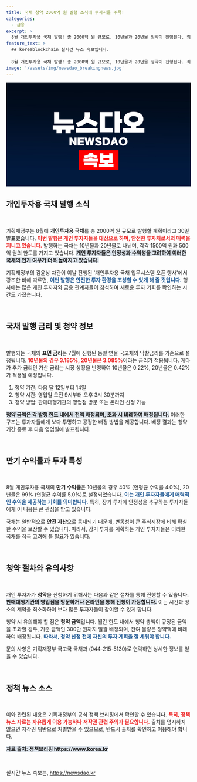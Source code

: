 ```yaml
---
title: 국채 청약 2000억 원 발행 소식에 투자자들 주목!
categories:
  - 금융
excerpt: >
  8월 개인투자용 국채 발행! 총 2000억 원 규모로, 10년물과 20년물 청약이 진행된다. 최대 연평균 수익률 5.0%를 잡아라! 청약 기간은 12일~14일, 기회를 놓치지 마세요!
feature_text: >
  ## koreablockchain 실시간 뉴스 속보입니다.

  8월 개인투자용 국채 발행! 총 2000억 원 규모로, 10년물과 20년물 청약이 진행된다. 최대 연평균 수익률 5.0%를 잡아라! 청약 기간은 12일~14일, 기회를 놓치지 마세요!
image: '/assets/img/newsdao_breakingnews.jpg'
---
```


<p><img src="/assets/img/newsdao_breakingnews.jpg" alt="koreablockchain 속보" /></p>

<h2 data-ke-size="size26">개인투자용 국채 발행 소식</h2>

<p data-ke-size="size16">&nbsp;</p>

<p>기획재정부는 8월에 <b>개인투자용 국채</b>를 총 2000억 원 규모로 발행할 계획이라고 30일 발표했습니다. <b><span style="color: #ee2323;">이번 발행은 개인 투자자들을 대상으로 하며, 안전한 투자처로서의 매력을 지니고 있습니다.</span></b> 발행하는 국채는 10년물과 20년물로 나뉘며, 각각 1500억 원과 500억 원의 한도를 가지고 있습니다. <b><span style="background-color: #21538527;">개인 투자자들은 안정성과 수익성을 고려하여 이러한 국채의 인기 여부가 더욱 높아지고 있습니다.</span></b></p>

<p>기획재정부의 김윤상 차관이 이날 진행된 '개인투자용 국채 업무시스템 오픈 행사'에서 강조한 바에 따르면, <b><span style="color: #1a5490;">이번 발행은 안전한 투자 환경을 조성할 수 있게 해 줄 것입니다.</span></b> 행사에는 많은 개인 투자자와 금융 관계자들이 참석하여 새로운 투자 기회를 확인하는 시간도 가졌습니다.</p>

<p data-ke-size="size16">&nbsp;</p>

<h2 data-ke-size="size26">국채 발행 금리 및 청약 정보</h2>

<p data-ke-size="size16">&nbsp;</p>

<p>발행되는 국채의 <b>표면 금리</b>는 7월에 진행된 동일 연물 국고채의 낙찰금리를 기준으로 설정됩니다. <b><span style="color: #ee2323;">10년물의 경우 3.185%, 20년물은 3.085%</span></b>이라는 금리가 적용됩니다. 게다가 추가 금리인 가산 금리는 시장 상황을 반영하여 10년물은 0.22%, 20년물은 0.42%가 적용될 예정입니다.</p>

<ol>
<li>청약 기간: 다음 달 12일부터 14일</li>
<li>청약 시간: 영업일 오전 9시부터 오후 3시 30분까지</li>
<li>청약 방법: 판매대행기관의 영업점 방문 또는 온라인 신청 가능</li>
</ol>

<p><b><span style="background-color: #21538527;">청약 금액은 각 발행 한도 내에서 전액 배정되며, 초과 시 비례하여 배정됩니다.</span></b> 이러한 구조는 투자자들에게 보다 투명하고 공정한 배정 방법을 제공합니다. 배정 결과는 청약 기간 종료 후 다음 영업일에 발표됩니다.</p>

<p data-ke-size="size16">&nbsp;</p>

<h2 data-ke-size="size26">만기 수익률과 투자 특성</h2>

<p data-ke-size="size16">&nbsp;</p>

<p>8월 개인투자용 국채의 <b>만기 수익률</b>은 10년물의 경우 40% (연평균 수익률 4.0%), 20년물은 99% (연평균 수익률 5.0%)로 설정되었습니다. <b><span style="color: #1a5490;">이는 개인 투자자들에게 매력적인 수익을 제공하는 기회를 의미합니다.</span></b> 특히, 장기 투자에 안정성을 추구하는 투자자들에게 이 내용은 큰 관심을 받고 있습니다.</p>

<p>국채는 일반적으로 <b>안전 자산</b>으로 등재되기 때문에, 변동성이 큰 주식시장에 비해 확실한 수익을 보장할 수 있습니다. 따라서, 장기 투자를 계획하는 개인 투자자들은 이러한 국채를 적극 고려해 볼 필요가 있습니다.</p>

<p data-ke-size="size16">&nbsp;</p>

<h2 data-ke-size="size26">청약 절차와 유의사항</h2>

<p data-ke-size="size16">&nbsp;</p>

<p>개인 투자자가 <b>청약</b>을 신청하기 위해서는 다음과 같은 절차를 통해 진행할 수 있습니다. <b><span style="background-color: #21538527;">판매대행기관의 영업점을 방문하거나 온라인을 통해 신청이 가능합니다.</span></b> 이는 시간과 장소의 제약을 최소화하여 보다 많은 투자자들이 참여할 수 있게 합니다.</p>

<p>청약 시 유의해야 할 점은 <b>청약 금액</b>입니다. 월간 한도 내에서 청약 총액이 규정된 금액을 초과할 경우, 기준 금액인 300만 원까지 일괄 배정되며, 잔여 물량은 청약액에 비례하여 배정됩니다. <b><span style="color: #1a5490;">따라서, 청약 신청 전에 자신의 투자 계획을 잘 세워야 합니다.</span></b></p>

<p>문의 사항은 기획재정부 국고국 국채과 (044-215-5130)로 연락하면 상세한 정보를 얻을 수 있습니다.</p>

<p data-ke-size="size16">&nbsp;</p>

<h2 data-ke-size="size26">정책 뉴스 소스</h2>

<p data-ke-size="size16">&nbsp;</p>

<p>이와 관련된 내용은 기획재정부의 공식 정책 브리핑에서 확인할 수 있습니다. <b><span style="color: #ee2323;">특히, 정책 뉴스 자료는 자유롭게 이용 가능하나 저작권 관련 주의가 필요합니다.</span></b> 출처를 명시하지 않으면 저작권 위반으로 처벌받을 수 있으므로, 반드시 출처를 확인하고 이용해야 합니다.</p>

<p><b><span style="background-color: #21538527;">자료 출처: 정책브리핑 https://www.korea.kr</span></b></p>

<p data-ke-size="size16">&nbsp;</p>
실시간 뉴스 속보는, <a href="https://newsdao.kr" rel="dofollow">https://newsdao.kr</a>


